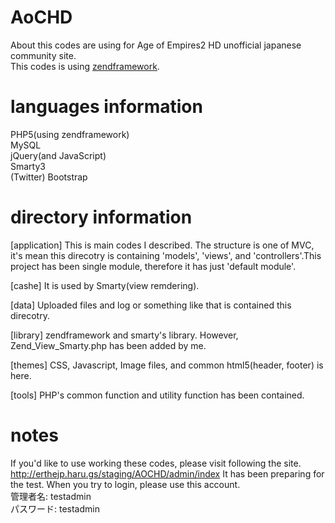 AoCHD
=====

About this codes are using for Age of Empires2 HD unofficial japanese community site.<br />
This codes is using <a href="http://framework.zend.com/">zendframework</a>.

languages information
=====

PHP5(using zendframework)<br />
MySQL<br />
jQuery(and JavaScript)<br />
Smarty3<br />
(Twitter) Bootstrap<br />

directory information
=====

[application]
This is main codes I described. The structure is one of MVC, it's mean this direcotry is containing 'models', 'views', and 'controllers'.This project has been single module, therefore it has just 'default module'.

[cashe]
It is used by Smarty(view remdering).

[data]
Uploaded files and log or something like that is contained this direcotry.

[library]
zendframework and smarty's library. However, Zend_View_Smarty.php has been added by me.

[themes]
CSS, Javascript, Image files, and common html5(header, footer) is here.

[tools]
PHP's common function and utility function has been contained.

notes
=====

If you'd like to use working these codes, please visit following the site.
<a href="http://erthejp.haru.gs/staging/AOCHD/admin/index" target="_blank">http://erthejp.haru.gs/staging/AOCHD/admin/index</a>
It has been preparing for the test. When you try to login, please use this account.<br />
管理者名: testadmin<br />
パスワード: testadmin
